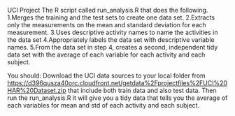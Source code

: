 
UCI Project
The R script called run_analysis.R that does the following.
1.Merges the training and the test sets to create one data set.
2.Extracts only the measurements on the mean and standard deviation for each measurement. 
3.Uses descriptive activity names to name the activities in the data set
4.Appropriately labels the data set with descriptive variable names. 
5.From the data set in step 4, creates a second, independent tidy data set with the average of each variable for each activity and each subject.




You should:
Download the UCI data sources to your local folder from https://d396qusza40orc.cloudfront.net/getdata%2Fprojectfiles%2FUCI%20HAR%20Dataset.zip 
that include both train data and also test data. 
Then run the run_analysis.R it will give you a tidy data that tells you the average of each variables for mean and std of each activity and each subject. 



